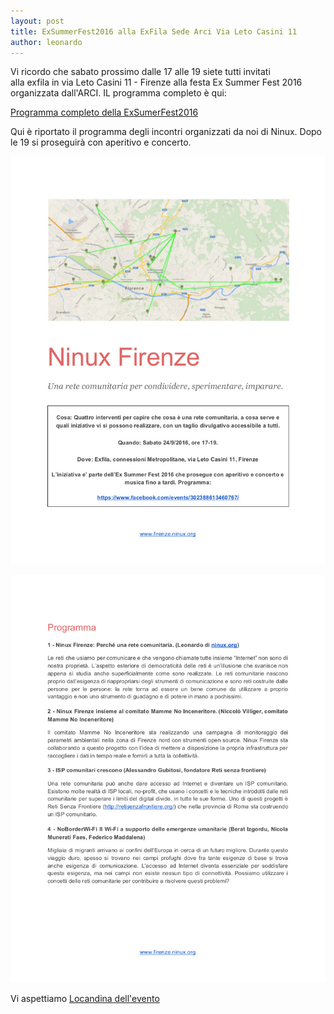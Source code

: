 ```yaml
---
layout: post
title: ExSummerFest2016 alla ExFila Sede Arci Via Leto Casini 11
author: leonardo
---
```

Vi ricordo che sabato prossimo dalle 17 alle 19 siete tutti invitati  
alla exfila in via Leto Casini 11 - Firenze alla festa Ex Summer Fest 2016 
organizzata dall'ARCI. 
IL programma completo è qui:

[Programma completo della ExSumerFest2016](https://www.facebook.com/events/302388613460767/)

Qui è riportato il programma degli incontri organizzati da noi di Ninux.
Dopo le 19 si proseguirà con aperitivo e concerto.

![Pagina 1](/images/programma_exfilafest_pg1.jpg "pagina 1")

![Pagina 2](/images/programma_exfilafest_pg2.jpg "pagina 2")

Vi aspettiamo 
[Locandina dell'evento](images/programma_exfilafest.pdf)

